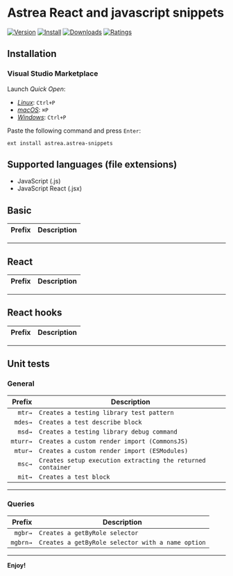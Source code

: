 # Astrea React and javascript snippets

[![Version](https://vsmarketplacebadge.apphb.com/version/oicramps-meli.fos-snippets.svg)](https://vsmarketplacebadge.apphb.com/version/oicramps-meli.fos-snippets.svg)
[![Install](https://vsmarketplacebadge.apphb.com/installs/oicramps-meli.fos-snippets.svg)](https://vsmarketplacebadge.apphb.com/installs/oicramps-meli.fos-snippets.svg)
[![Downloads](https://vsmarketplacebadge.apphb.com/downloads/oicramps-meli.fos-snippets.svg)](https://vsmarketplacebadge.apphb.com/downloads/oicramps-meli.fos-snippets.svg)
[![Ratings](https://vsmarketplacebadge.apphb.com/rating-star/oicramps-meli.fos-snippets.svg)](https://vsmarketplacebadge.apphb.com/rating-star/oicramps-meli.fos-snippets.svg)

## Installation

### Visual Studio Marketplace

Launch _Quick Open_:

- [_Linux_](https://code.visualstudio.com/shortcuts/keyboard-shortcuts-linux.pdf): `Ctrl+P`
- [_macOS_](https://code.visualstudio.com/shortcuts/keyboard-shortcuts-macos.pdf): `⌘P`
- [_Windows_](https://code.visualstudio.com/shortcuts/keyboard-shortcuts-windows.pdf): `Ctrl+P`

Paste the following command and press `Enter`:

```shell
ext install astrea.astrea-snippets
```

## Supported languages (file extensions)

- JavaScript (.js)
- JavaScript React (.jsx)

## Basic

|  Prefix | Description                                         |
| ------: | --------------------------------------------------- |

--------------------------------------------------------------------------------------

## React

|  Prefix | Description                                         |
| ------:   | --------------------------------------------------- |

--------------------------------------------------------------------------------------

## React hooks

|  Prefix | Description                                         |
| ------: | --------------------------------------------------- |

--------------------------------------------------------------------------------------

## Unit tests

### General

|  Prefix | Description                                         |
| ------: | --------------------------------------------------- |
|  `mtr→` | `Creates a testing library test pattern`        |
|  `mdes→` | `Creates a test describe block`        |
|  `msd→` | `Creates a testing library debug command`        |
|  `mturr→` | `Creates a custom render import (CommonsJS)`        |
|  `mtur→` | `Creates a custom render import (ESModules)`        |
|  `msc→` | `Creates setup execution extracting the returned container`        |
|  `mit→` | `Creates a test block`        |

--------------------------------------------------------------------------------------

### Queries

|  Prefix | Description                                         |
| ------: | --------------------------------------------------- |
|  `mgbr→` | `Creates a getByRole selector`        |
|  `mgbrn→` | `Creates a getByRole selector with a name option`        |

----------------------------------------------------------------------------------------


**Enjoy!** 
